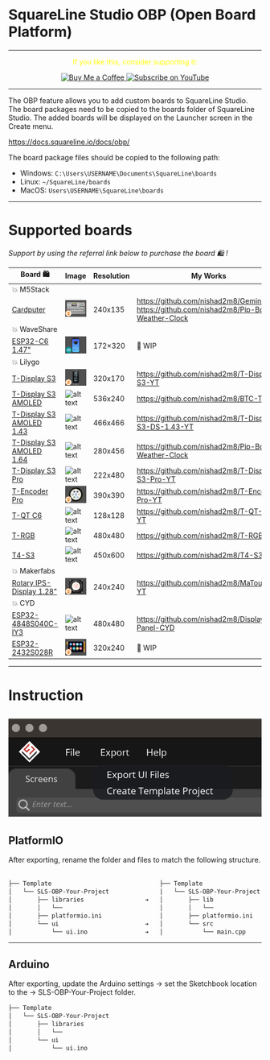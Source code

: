 
# SquareLine Studio OBP (Open Board Platform)


---
<p align="center">
  <span style="color: yellow;">If you like this, consider supporting it:</span>
</p>

<p align="center">
  <a href="https://www.buymeacoffee.com/nishad2m8" target="_blank">
    <img src="https://cdn.buymeacoffee.com/buttons/v2/default-yellow.png" alt="Buy Me a Coffee" style="height: 35px;">
  </a>
  <a href="https://www.youtube.com/channel/UCV_35rUyf4N5mHZXaxaFKiQ" target="_blank">
    <img src="https://img.shields.io/badge/Subscribe%20on%20YouTube-FF0000?style=flat&logo=youtube" alt="Subscribe on YouTube" style="height: 35px;">
  </a>
</p>

---
The OBP feature allows you to add custom boards to SquareLine Studio. The board packages need to be copied to the boards folder of SquareLine Studio. The added boards will be displayed on the Launcher screen in the Create menu.

https://docs.squareline.io/docs/obp/ 

The board package files should be copied to the following path:

- Windows: ```C:\Users\USERNAME\Documents\SquareLine\boards```
- Linux: ```~/SquareLine/boards```
- MacOS: ```Users\USERNAME\SquareLine\boards```

---



# Supported boards

_Support by using the referral link below to purchase the board 🛍️ !_

| Board 🛍️ | Image | Resolution | My Works |
|-----------------|-----------------|-----------------|-----------------|
|💥 M5Stack |
|[Cardputer](https://s.click.aliexpress.com/e/_DnK2GNR)|![alt text](M5Stack/Cardputer_v1.0.0/cardputer.png) |240x135| https://github.com/nishad2m8/GeminiPuter <br> https://github.com/nishad2m8/Pip-Boy-Weather-Clock |
|💥 WaveShare |
|[ESP32-C6 1.47"](https://www.waveshare.com/esp32-c6-lcd-1.47.htm?&aff_id=104576)|![alt text](WaveShare/esp32-c6-1.47/esp32-c6-1.47.png) |172×320| 🚧 WIP|
|💥 Lilygo|
| [T-Display S3](https://s.click.aliexpress.com/e/_EyapYZJ)  | ![alt text](Lilygo/t-display-s3/t-display-s3.png) | 320x170  | https://github.com/nishad2m8/T-Display-S3-YT |
| [T-Display S3 AMOLED](https://s.click.aliexpress.com/e/_EJvcv3n)  | ![alt text](Lilygo/t-display-s3-amoled/t-display-s3-amoled.png) | 536x240  | https://github.com/nishad2m8/BTC-Ticker |
| [T-Display S3 AMOLED 1.43](https://s.click.aliexpress.com/e/_oo8DcLv)  |![alt text](Lilygo/t-display-s3-amoled-1.43/t-display-s3-amoled-1.43.png) | 466x466  | https://github.com/nishad2m8/T-Display-S3-DS-1.43-YT|
| [T-Display S3 AMOLED 1.64](https://s.click.aliexpress.com/e/_oFH1351)  | ![alt text](Lilygo/t-display-s3-amoled-1.64/t-display-s3-amoled-1.64.png) | 280x456  |https://github.com/nishad2m8/Pip-Boy-Weather-Clock |
| [T-Display S3 Pro](https://s.click.aliexpress.com/e/_onH08Ub)  | ![alt text](Lilygo/t-display-s3-pro/t-display-s3-pro.png) | 222x480  | https://github.com/nishad2m8/T-Display-S3-Pro-YT|
| [T-Encoder Pro](https://s.click.aliexpress.com/e/_mOAGaVW)  | ![alt text](Lilygo/t-encoder-pro/t-encoder-pro.png) | 390x390  | https://github.com/nishad2m8/T-Encode-Pro-YT |
| [T-QT C6](https://s.click.aliexpress.com/e/_DEoEopt)  | ![alt text](Lilygo/t-qt-c6/t-qt-c6.png) | 128x128  | https://github.com/nishad2m8/T-QT-C6-YT |
| [T-RGB](https://s.click.aliexpress.com/e/_oDt7iPZ)  | ![alt text](Lilygo/t-rgb/t-rgb.png) | 480x480  | https://github.com/nishad2m8/T-RGB-YT |
| [T4-S3](https://s.click.aliexpress.com/e/_EwYC7m9)  | ![alt text](Lilygo/t4-s3/t4-s3.png) | 450x600  |https://github.com/nishad2m8/T4-S3-YT |
|💥 Makerfabs |
|[Rotary IPS-Display 1.28"](https://www.makerfabs.com/matouch-esp32-s3-rotaryips-display1-28-gc9a01.html)| ![alt text](<Makerfabs/MaTouch Rotary 1.28/MaTouch Rotary 1.28.png>) | 240x240 | https://github.com/nishad2m8/MaTouch-YT |
|💥 CYD|
|[ESP32-4848S040C-IY3](https://s.click.aliexpress.com/e/_EQ3RBgD)| ![alt text](<Display Panel CYD/4848S040C-IY3/4848S040C-IY3.png>) | 480x480 |https://github.com/nishad2m8/Display-Panel-CYD
|[ESP32-2432S028R](https://s.click.aliexpress.com/e/_Ddtuvi1)| ![alt text](<Display Panel CYD/2432S028R/2432S028R.png>) | 320x240 | 🚧 WIP


---

# Instruction

![alt text](00-Assets/SLS.png)
---

## PlatformIO

After exporting, rename the folder and files to match the following structure.


```

├── Template                              ├── Template
│   └── SLS-OBP-Your-Project              |   └── SLS-OBP-Your-Project
│       ├── libraries                 ➔   │       ├── lib
│       │   └──                           │       │   └── 
│       ├── platformio.ini                │       ├── platformio.ini
│       └── ui                        ➔   │       └── src
│           └── ui.ino                ➔   │           └── main.cpp
```
---

## Arduino
After exporting, update the Arduino settings → set the Sketchbook location to the →  SLS-OBP-Your-Project folder.

```plaintext
├── Template  
│   └── SLS-OBP-Your-Project   
│       ├── libraries             
│       │   └──                          
│       └── ui                        
│           └── ui.ino
```

